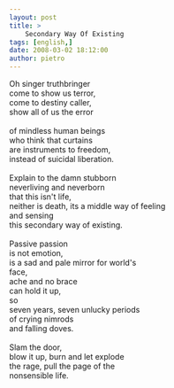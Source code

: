 ```yaml
---
layout: post
title: >
    Secondary Way Of Existing
tags: [english,]
date: 2008-03-02 18:12:00
author: pietro
---
```

Oh singer truthbringer<br/>come to show us terror,<br/>come to destiny caller,<br/>show all of us the error<br/><br/>of mindless human beings<br/>who think that curtains<br/>are instruments to freedom,<br/>instead of suicidal liberation.<br/><br/>Explain to the damn stubborn<br/>neverliving and neverborn<br/>that this isn't life,<br/>neither is death, its a middle way of feeling<br/>and sensing<br/>this secondary way of existing.<br/><br/>Passive passion<br/>is not emotion,<br/>is a sad and pale mirror for world's<br/>face,<br/>ache and no brace<br/>can hold it up,<br/>so<br/>seven years, seven unlucky periods<br/>of crying nimrods<br/>and falling doves.<br/><br/>Slam the door,<br/>blow it up, burn and let explode<br/>the rage, pull the page of the<br/>nonsensible life.
